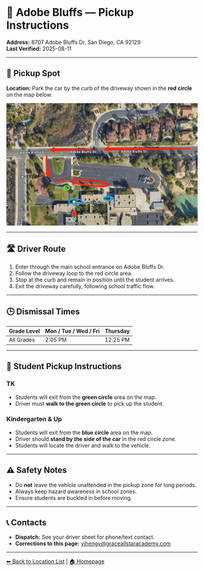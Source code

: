 # 🚌 Adobe Bluffs — Pickup Instructions

**Address:** 8707 Adobe Bluffs Dr, San Diego, CA 92129  
**Last Verified:** 2025-08-11

---

## 📍 Pickup Spot
**Location:** Park the car by the curb of the driveway shown in the **red circle** on the map below.  

![Adobe Bluffs Map](Adobe_Bluffs.png)

---

## 🛣️ Driver Route
1. Enter through the main school entrance on Adobe Bluffs Dr.  
2. Follow the driveway loop to the red circle area.  
3. Stop at the curb and remain in position until the student arrives.  
4. Exit the driveway carefully, following school traffic flow.

---

## 🕒 Dismissal Times
| Grade Level     | Mon / Tue / Wed / Fri | Thursday  |
|-----------------|-----------------------|-----------|
| All Grades      | 2:05 PM               | 12:25 PM  |

---

## 🧾 Student Pickup Instructions

### **TK**
- Students will exit from the **green circle** area on the map.  
- Driver must **walk to the green circle** to pick up the student.

### **Kindergarten & Up**
- Students will exit from the **blue circle** area on the map.  
- Driver should **stand by the side of the car** in the red circle zone.  
- Students will locate the driver and walk to the vehicle.

---

## ⚠ Safety Notes
- Do **not** leave the vehicle unattended in the pickup zone for long periods.  
- Always keep hazard awareness in school zones.  
- Ensure students are buckled in before moving.  

---

## 📞 Contacts
- **Dispatch:** See your driver sheet for phone/text contact.  
- **Corrections to this page:** [yihengy@graceallstaracademy.com](mailto:yihengy@graceallstaracademy.com)

---

[⬅ Back to Location List](../Location_detail.md) | [🏠 Homepage](../README.md)
